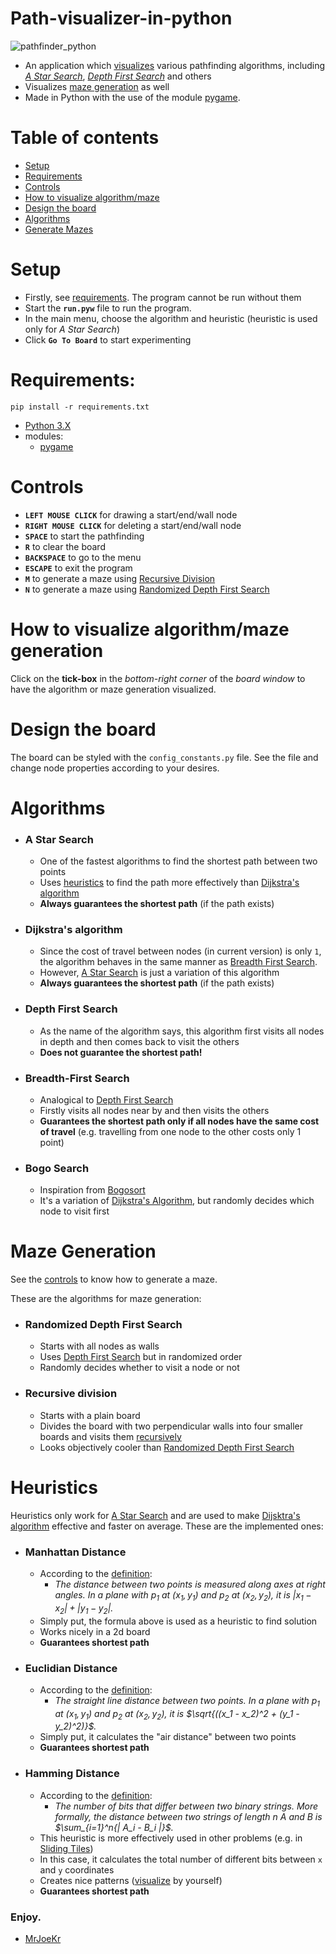 # Path-visualizer-in-python

![pathfinder_python](https://github.com/user-attachments/assets/24ba3527-28e0-4281-a104-5c1556cdf8be)

- An application which [visualizes](#how-to-visualize-algorithm--maze-generation) various pathfinding algorithms, including [*A Star Search*](#a-star-search), [*Depth First Search*](#depth-first-search) and others
- Visualizes [maze generation](#maze-generation) as well
- Made in Python with the use of the module [pygame](https://www.pygame.org/).

# Table of contents
- [Setup](#setup)
- [Requirements](#requirements)
- [Controls](#controls)
- [How to visualize algorithm/maze](#how-to-visualize-algorithm--maze-generation)
- [Design the board](#design-the-board)
- [Algorithms](#algorithms)
- [Generate Mazes](#maze-generation)

# Setup
- Firstly, see [requirements](#requirements). The program cannot be run without them
- Start the **``run.pyw``** file to run the program.
- In the main menu, choose the algorithm and heuristic (heuristic is used only for *A Star Search*)
- Click **``Go To Board``** to start experimenting

# Requirements:
```console
pip install -r requirements.txt
```
  - [Python 3.X](https://www.python.org/downloads/)
  - modules:
    - [pygame](https://www.pygame.org/)

# Controls
- **``LEFT MOUSE CLICK``** for drawing a start/end/wall node
- **``RIGHT MOUSE CLICK``** for deleting a start/end/wall node
- **``SPACE``** to start the pathfinding
- **``R``** to clear the board
- **``BACKSPACE``** to go to the menu
- **``ESCAPE``** to exit the program
- **``M``** to generate a maze using [Recursive Division](#recursive-division)
- **``N``** to generate a maze using [Randomized Depth First Search](#randomized-depth-first-search)

  
# How to visualize algorithm/maze generation
Click on the **tick-box** in the *bottom-right corner* of the *board window* to have the algorithm or maze generation visualized.

# Design the board
The board can be styled with the ``config_constants.py`` file. See the file and change node properties according to your desires.

# Algorithms
- ### A Star Search
    - One of the fastest algorithms to find the shortest path between two points
    - Uses [heuristics](#heuristics) to find the path more effectively than [Dijkstra's algorithm](#dijkstras-algorithm)
    - **Always guarantees the shortest path** (if the path exists)
- ### Dijkstra's algorithm
    - Since the cost of travel between nodes (in current version) is only ``1``, the algorithm behaves in the same manner as [Breadth First Search](#breadth-first-search).
    - However, [A Star Search](#a-star-search) is just a variation of this algorithm
    - **Always guarantees the shortest path** (if the path exists)
- ### Depth First Search
    - As the name of the algorithm says, this algorithm first visits all nodes in depth and then comes back to visit the others
    - **Does not guarantee the shortest path!**
- ### Breadth-First Search
    - Analogical to [Depth First Search](#depth-first-search)
    - Firstly visits all nodes near by and then visits the others
    - **Guarantees the shortest path only if all nodes have the same cost of travel** (e.g. travelling from one node to the other costs only 1 point)
- ### Bogo Search
    - Inspiration from [Bogosort](https://en.wikipedia.org/wiki/Bogosort)
    - It's a variation of [Dijkstra's Algorithm](#dijkstras-algorithm), but randomly decides which node to visit first

# Maze Generation
See the [controls](#controls) to know how to generate a maze.

These are the algorithms for maze generation:

- ### Randomized Depth First Search
    - Starts with all nodes as walls
    - Uses [Depth First Search](#depth-first-search) but in randomized order
    - Randomly decides whether to visit a node or not
- ### Recursive division
    - Starts with a plain board
    - Divides the board with two perpendicular walls into four smaller boards and visits them [recursively](https://en.wikipedia.org/wiki/Recursion_(computer_science))
    - Looks objectively cooler than [Randomized Depth First Search](#randomized-depth-first-search)

# Heuristics
Heuristics only work for [A Star Search](#a-star-search) and are used to make [Dijsktra's algorithm](#dijkstras-algorithm) effective and faster on average. These are the implemented ones:

- ### Manhattan Distance
    - According to the [definition](https://xlinux.nist.gov/dads/HTML/manhattanDistance.html): 
        - *The distance between two points is measured along axes at right angles. In a plane with $p_1$ at $(x_1, y_1)$ and $p_2$ at $(x_2, y_2)$, it is $|x_1 - x_2| + |y_1 - y_2|$.*
    - Simply put, the formula above is used as a heuristic to find solution
    - Works nicely in a 2d board
    - **Guarantees shortest path**
- ### Euclidian Distance
    - According to the [definition](https://xlinux.nist.gov/dads/HTML/euclidndstnc.html): 
        - *The straight line distance between two points. In a plane with $p_1$ at $(x_1, y_1)$ and $p_2$ at $(x_2, y_2)$, it is $\sqrt{((x_1 - x_2)^2 + (y_1 - y_2)^2)}$.*
    - Simply put, it calculates the "air distance" between two points
    - **Guarantees shortest path**
- ### Hamming Distance
    - According to the [definition](https://xlinux.nist.gov/dads/HTML/HammingDistance.html): 
        - *The number of bits that differ between two binary strings. More formally, the distance between two strings of length $n$ A and B is $\sum_{i=1}^n{| A_i - B_i |}$.*
    - This heuristic is more effectively used in other problems (e.g. in [Sliding Tiles](https://visualstudiomagazine.com/articles/2015/10/30/sliding-tiles-c-sharp-ai.aspx))
    - In this case, it calculates the total number of different bits between ``x`` and ``y`` coordinates
    - Creates nice patterns ([visualize](#how-to-visualize-algorithm--maze-generation) by yourself)
    - **Guarantees shortest path**
    
### Enjoy.

- [MrJoeKr](https://github.com/MrJoeKr)
